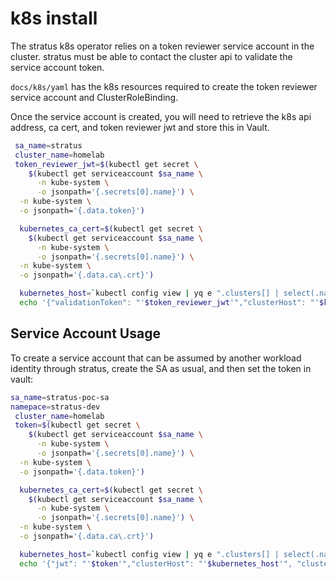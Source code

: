 # k8s install

The stratus k8s operator relies on a token reviewer service account in the cluster. stratus must be able to contact the cluster api to validate the service account token.

`docs/k8s/yaml` has the k8s resources required to create the token reviewer service account and ClusterRoleBinding.

Once the service account is created, you will need to retrieve the k8s api address, ca cert, and token reviewer jwt and store this in Vault. 

```bash
 sa_name=stratus
 cluster_name=homelab
 token_reviewer_jwt=$(kubectl get secret \
    $(kubectl get serviceaccount $sa_name \
      -n kube-system \
      -o jsonpath='{.secrets[0].name}') \
  -n kube-system \
  -o jsonpath='{.data.token}')

  kubernetes_ca_cert=$(kubectl get secret \
    $(kubectl get serviceaccount $sa_name \
      -n kube-system \
      -o jsonpath='{.secrets[0].name}') \
  -n kube-system \
  -o jsonpath='{.data.ca\.crt}')

  kubernetes_host=`kubectl config view | yq e ".clusters[] | select(.name==\"$(kubectl config current-context)\") | .cluster.server" -`
  echo '{"validationToken": "'$token_reviewer_jwt'","clusterHost": "'$kubernetes_host'", "clusterCA": "'$kubernetes_ca_cert'"}' | vault kv put devops/stratus-dev/$cluster_name -
```

## Service Account Usage

To create a service account that can be assumed by another workload identity through stratus, create the SA as usual, and then set the token in vault:

```bash
sa_name=stratus-poc-sa
namepace=stratus-dev
 cluster_name=homelab
 token=$(kubectl get secret \
    $(kubectl get serviceaccount $sa_name \
      -n kube-system \
      -o jsonpath='{.secrets[0].name}') \
  -n kube-system \
  -o jsonpath='{.data.token}')

  kubernetes_ca_cert=$(kubectl get secret \
    $(kubectl get serviceaccount $sa_name \
      -n kube-system \
      -o jsonpath='{.secrets[0].name}') \
  -n kube-system \
  -o jsonpath='{.data.ca\.crt}')

  kubernetes_host=`kubectl config view | yq e ".clusters[] | select(.name==\"$(kubectl config current-context)\") | .cluster.server" -`
  echo '{"jwt": "'$token'","clusterHost": "'$kubernetes_host'", "clusterCA": "'$kubernetes_ca_cert'"}' | vault kv put stratus-dev/system:serviceaccount:$namespace:$sa_name -
```